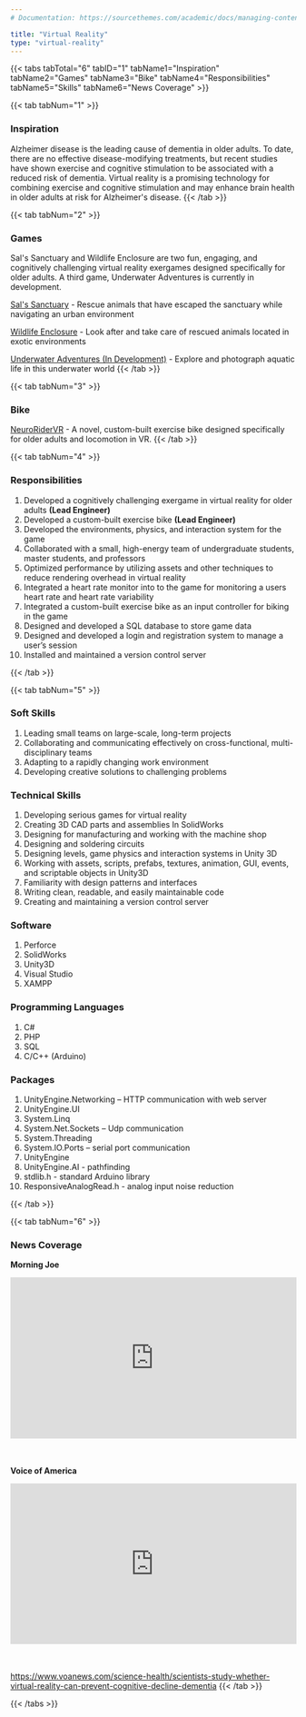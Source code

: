 ```yaml
---
# Documentation: https://sourcethemes.com/academic/docs/managing-content/

title: "Virtual Reality"
type: "virtual-reality"
---
```


{{< tabs tabTotal="6" tabID="1" tabName1="Inspiration" tabName2="Games" tabName3="Bike" tabName4="Responsibilities" tabName5="Skills" tabName6="News Coverage" >}}


{{< tab tabNum="1" >}}
### <b>Inspiration</b>

Alzheimer disease is the leading cause of dementia in older adults. To date, there are no effective disease-modifying treatments, but recent studies have shown exercise and cognitive stimulation to be
associated with a reduced risk of dementia. Virtual reality is a promising technology for combining exercise and cognitive stimulation and may enhance brain health in older adults at risk for Alzheimer's disease.
{{< /tab >}}


{{< tab tabNum="2" >}}
### <b>Games</b>
Sal's Sanctuary and Wildlife Enclosure are two fun, engaging, and cognitively challenging virtual reality exergames designed specifically for older adults. A third game, Underwater Adventures is currently in development.

<a href="/project/sals-sanctuary/">Sal's Sanctuary</a> - Rescue animals that have escaped the sanctuary while navigating an urban environment

<a href="/project/wildlife-enclosure/">Wildlife Enclosure</a> - Look after and take care of rescued animals located in exotic environments

<a href="/project/underwater-adventures/">Underwater Adventures (In Development)</a> - Explore and photograph aquatic life in this underwater world
{{< /tab >}}

{{< tab tabNum="3" >}}
### <b>Bike</b>
<a href="/project/vr-bike/">NeuroRiderVR</a> - A novel, custom-built exercise bike designed specifically for older adults and locomotion in VR.
{{< /tab >}}


{{< tab tabNum="4" >}}
### <b>Responsibilities</b>

<ol>
  <li>Developed a cognitively challenging exergame in virtual reality for older adults <b>(Lead Engineer)</b></li>
  <li>Developed a custom-built exercise bike <b>(Lead Engineer)</b></li>
  <li>Developed the environments, physics, and interaction system for the game</li>
  <li>Collaborated with a small, high-energy team of undergraduate students, master students, and professors</li>
  <li>Optimized performance by utilizing assets and other techniques to reduce rendering overhead in virtual reality</li>
  <li>Integrated a heart rate monitor into to the game for monitoring a users heart rate and heart rate variability</li>
  <li>Integrated a custom-built exercise bike as an input controller for biking in the game</li>
  <li>Designed and developed a SQL database to store game data</li>
  <li>Designed and developed a login and registration system to manage a user’s session</li>
  <li>Installed and maintained a version control server</li>
</ol>
{{< /tab >}}


{{< tab tabNum="5" >}}
### <b>Soft Skills</b>
<ol>
<li>Leading small teams on large-scale, long-term projects</li>
<li>Collaborating and communicating effectively on cross-functional, multi-disciplinary teams</li>
<li>Adapting to a rapidly changing work environment</li>
<li>Developing creative solutions to challenging problems</li>
</ol>

### <b>Technical Skills</b>
<ol>
<li>Developing serious games for virtual reality</li>
<li>Creating 3D CAD parts and assemblies In SolidWorks</li>
<li>Designing for manufacturing and working with the machine shop</li>
<li>Designing and soldering circuits</li>
<li>Designing levels, game physics and interaction systems in Unity 3D</li>
<li>Working with assets, scripts, prefabs, textures, animation, GUI, events, and scriptable objects in Unity3D</li>
<li>Familiarity with design patterns and interfaces</li>
<li>Writing clean, readable, and easily maintainable code</li>
<li>Creating and maintaining a version control server</li>
</ol>

### <b>Software</b>
<ol>
<li>Perforce</li>
<li>SolidWorks</li>
<li>Unity3D</li>
<li>Visual Studio</li>
<li>XAMPP</li>
</ol>

### <b>Programming Languages</b>
<ol>
<li>C#</li>
<li>PHP</li>
<li>SQL</li>
<li>C/C++ (Arduino)</li>
</ol>

### <b>Packages</b>
<ol>
<li>UnityEngine.Networking – HTTP communication with web server</li>
<li>UnityEngine.UI</li>
<li>System.Linq</li>
<li>System.Net.Sockets – Udp communication</li>
<li>System.Threading</li>
<li>System.IO.Ports – serial port communication</li>
<li>UnityEngine</li>
<li>UnityEngine.AI - pathfinding</li>
<li>stdlib.h - standard Arduino library</li>
<li>ResponsiveAnalogRead.h - analog input noise reduction</li>
</ol>
{{< /tab >}}


{{< tab tabNum="6" >}}
### <b>News Coverage</b>
<b>Morning Joe</b>
<div style="position: relative; padding-bottom: 56.25%; height: 0; overflow: hidden;">
  <iframe src="https://www.youtube.com/embed/HF0HMJgy9Q8" style="position: absolute; top: 0; left: 0; width: 100%; height: 100%; border:0;" allowfullscreen title="YouTube Video"></iframe>
</div>

<br><br>
<b>Voice of America</b>
<div style="position: relative; padding-bottom: 56.25%; height: 0; overflow: hidden;">
  <iframe src="https://www.youtube.com/embed/mMD8P0ECvd0" style="position: absolute; top: 0; left: 0; width: 100%; height: 100%; border:0;" allowfullscreen title="YouTube Video"></iframe>
</div>

<br><br>
https://www.voanews.com/science-health/scientists-study-whether-virtual-reality-can-prevent-cognitive-decline-dementia
{{< /tab >}}

{{< /tabs >}}
